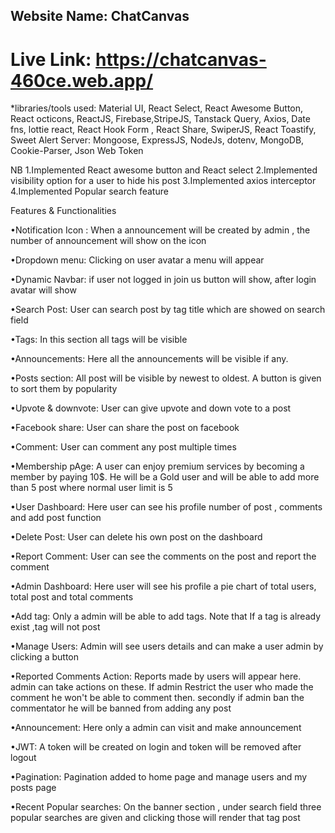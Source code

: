 ## Website Name:  ChatCanvas

# Live Link: https://chatcanvas-460ce.web.app/


*libraries/tools used:  Material UI, React Select, React Awesome Button, React octicons, ReactJS, Firebase,StripeJS, Tanstack Query, Axios, Date fns, lottie react, React 
                        Hook Form , React Share, SwiperJS, React Toastify, Sweet Alert
                        Server: Mongoose, ExpressJS, NodeJs, dotenv, MongoDB, Cookie-Parser, Json Web Token

NB
1.Implemented React awesome button and React select
2.Implemented visibility option for a user to hide his post
3.Implemented axios interceptor
4.Implemented Popular search feature



Features & Functionalities

•Notification Icon : When a announcement will be created by admin , the number of announcement will show on the icon

•Dropdown menu: Clicking on user avatar a menu will appear

•Dynamic Navbar: if user not logged in join us button will show, after login avatar will show

•Search Post: User can search post by tag title which are showed on search field

•Tags: In this section all tags will be visible

•Announcements: Here all the announcements will be visible if any.

•Posts section: All post will be visible by newest to oldest. A button is given to sort them by popularity

•Upvote & downvote: User can give upvote and down vote to a post

•Facebook share: User can share the post on facebook

•Comment: User can comment any post multiple times

•Membership pAge: A user can enjoy premium services by becoming a member by paying 10$. He will be a Gold user and will be able to add more than 5 post where normal user limit is 5

•User Dashboard: Here user can see his profile number of post , comments and add post function

•Delete Post: User can delete his own post on the dashboard

•Report Comment: User can see the comments on the post and report the comment

•Admin Dashboard: Here user will see his profile a pie chart of total users, total post and total comments

•Add tag: Only a admin will be able to add tags. Note that If a tag is already exist ,tag will not post

•Manage Users: Admin will see users details and can make a user admin by clicking a button

•Reported Comments Action: Reports made by users will appear here. admin can take actions on these. If admin Restrict the user who made the comment he won't be able to comment then. secondly if admin ban the commentator he will be banned from adding any post

•Announcement: Here only a admin can visit and make announcement

•JWT:  A token will be created on login and token will be removed after logout

•Pagination: Pagination added to home page and manage users and my posts page

•Recent Popular searches: On the banner section , under search field three popular searches are given and clicking  those will render that tag post
